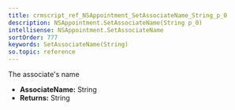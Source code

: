 ```yaml
---
title: crmscript_ref_NSAppointment_SetAssociateName_String_p_0
description: NSAppointment.SetAssociateName(String p_0)
intellisense: NSAppointment.SetAssociateName
sortOrder: 777
keywords: SetAssociateName(String)
so.topic: reference
---
```



The associate's name



* **AssociateName:** String
* **Returns:** String


